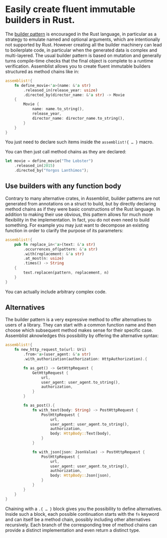 # Easily create fluent immutable builders in Rust.

The [builder pattern](https://en.wikipedia.org/wiki/Builder_pattern) is encouraged in the Rust language, in particular as a strategy to emulate named and optional arguments, which are intentionally not supported by Rust. However creating all the builder machinery can lead to boilerplate code, in particular when the generated data is complex and multi-layered. The usual builder pattern is based on mutation and generally turns compile-time checks that the final object is complete to a runtime verification. Assemblist allows you to create fluent immutable builders structured as method chains like in:
```rust
assemblist!{
    fn define_movie<'a>(name: &'a str)
        .released_in(release_year: usize)
        .directed_by(director_name: &'a str) -> Movie
    {
        Movie {
            name: name.to_string(),
            release_year,
            director_name: director_name.to_string(),
        }
    }
}
```
You just need to declare such items inside the `assemblist!{ … }` macro.

You can then just call method chains as they are declared:
```rust
let movie = define_movie("The Lobster")
    .released_in(2015)
    .directed_by("Yorgos Lanthimos");
```

## Use builders with any function body

Contrary to many alternative crates, in Assemblist, builder patterns are not generated from annotations on a struct to build, but by directly declaring method chains as if they were basic constructions of the Rust language. In addition to making their use obvious, this pattern allows for much more flexibility in the implementation. In fact, you do not even need to build something. For example you may just want to decompose an existing function in order to clarify the purpose of its parameters:
```rust
assemblist!{
    pub fn replace_in<'a>(text: &'a str)
        .occurrences_of(pattern: &'a str)
        .with(replacement: &'a str)
        .at_most(n: usize)
        .times() -> String
    {
        text.replacen(pattern, replacement, n)
    }
}
```
You can actually include arbitrary complex code.

## Alternatives

The builder pattern is a very expressive method to offer alternatives to users of a library. They can start with a common function name and then choose which subsequent method makes sense for their specific case. Assemblist aknowledges this possibility by offering the alternative syntax:
```rust
assemblist!{
    fn new_http_request_to(url: Uri)
        .from<'a>(user_agent: &'a str)
        .with_authorization(authorization: HttpAuthorization).{

        fn as_get() -> GetHttpRequest {
            GetHttpRequest {
                url,
                user_agent: user_agent.to_string(),
                authorization,
            }
        }

        fn as_post().{
            fn with_text(body: String) -> PostHttpRequest {
                PostHttpRequest {
                    url,
                    user_agent: user_agent.to_string(),
                    authorization,
                    body: HttpBody::Text(body),
                }
            }

            fn with_json(json: JsonValue) -> PostHttpRequest {
                PostHttpRequest {
                    url,
                    user_agent: user_agent.to_string(),
                    authorization,
                    body: HttpBody::Json(json),
                }
            }
        }
    }
}
```
Chaining with a `.{ … }` block gives you the possibility to define alternatives. Inside such a block, each possible continuation starts with the `fn` keyword and can itself be a method chain, possibly including other alternatives recursively. Each branch of the corresponding tree of method chains can provide a distinct implementation and even return a distinct type.

